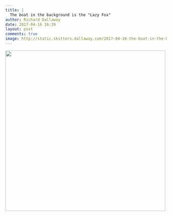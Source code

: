 ```yaml
---
title: |
  The boat in the background is the "Lazy Fox"
author: Richard Dallaway
date: 2017-04-16 16:39
layout: post
comments: true
image: http://static.skitters.dallaway.com/2017-04-16-the-boat-in-the-background-is-the--lazy-fox-thumb-IMG_1842.JPG
---
```


<div>
        <a href="http://static.skitters.dallaway.com/2017-04-16-the-boat-in-the-background-is-the--lazy-fox-fullsize-IMG_1842.JPG">
          <img src="http://static.skitters.dallaway.com/2017-04-16-the-boat-in-the-background-is-the--lazy-fox-thumb-IMG_1842.JPG" width="500" height="500"/>
        </a>
      </div>


  
      